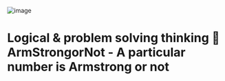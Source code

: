 
  ![image](https://github.com/shubham-misal/ArmstrongNumorNot/assets/96921440/3573e188-9126-4ed0-8452-c508a6149d1f) 
  <h1> Logical & problem solving thinking 🫡 ArmStrongorNot - A particular number is Armstrong or not 
 </h1>
  
